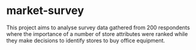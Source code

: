 # market-survey
This project aims to analyse survey data gathered from 200 respondents where the importance of a number of store attributes were ranked while they make decisions to identify stores to buy office equipment.

